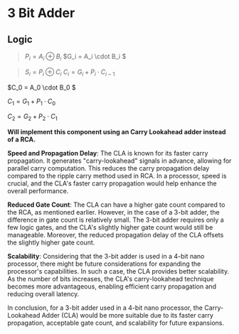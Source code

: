 # 3 Bit Adder

<!-- Logic -->
## Logic
> $P_i = A_i \oplus B_i$
> $G_i = A_i \cdot B_i $

> $S_i = P_i \oplus C_{i}$
> $C_i = G_i + P_i \cdot C_{i-1}$

$C_0 = A_0 \cdot B_0 $

$C_1 = G_1 + P_1 \cdot C_0$

$C_2 = G_2 + P_2 \cdot C_1$

**Will implement this component using an Carry Lookahead adder instead of a RCA.**

**Speed and Propagation Delay**: The CLA is known for its faster carry propagation. It generates "carry-lookahead" signals in advance, allowing for parallel carry computation. This reduces the carry propagation delay compared to the ripple carry method used in RCA. In a processor, speed is crucial, and the CLA's faster carry propagation would help enhance the overall performance.

**Reduced Gate Count**: The CLA can have a higher gate count compared to the RCA, as mentioned earlier. However, in the case of a 3-bit adder, the difference in gate count is relatively small. The 3-bit adder requires only a few logic gates, and the CLA's slightly higher gate count would still be manageable. Moreover, the reduced propagation delay of the CLA offsets the slightly higher gate count.

**Scalability**: Considering that the 3-bit adder is used in a 4-bit nano processor, there might be future considerations for expanding the processor's capabilities. In such a case, the CLA provides better scalability. As the number of bits increases, the CLA's carry-lookahead technique becomes more advantageous, enabling efficient carry propagation and reducing overall latency.

In conclusion, for a 3-bit adder used in a 4-bit nano processor, the Carry-Lookahead Adder (CLA) would be more suitable due to its faster carry propagation, acceptable gate count, and scalability for future expansions.



